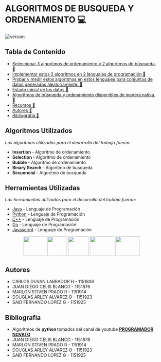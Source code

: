 # ALGORITMOS DE BUSQUEDA Y ORDENAMIENTO :computer:

![version](https://pandorafms.com/blog/wp-content/uploads/2018/05/que-es-un-algoritmo-featured.png) 

## Tabla de Contenido

* [Seleccionar 3 algoritmos de ordenamiento y 2 algoritmos de búsqueda. :memo:](#requerimientos)
* [Implementar estos 3 algoritmos en 2 lenguajes de programación :memo:](#objetivos)
* [Probar y medir estos algoritmos en estos lenguajes para conjuntos de datos generados aleatoriamente. :memo:](#diagrama-de-clases)
* [Estado inicial de los datos :memo:](#arquitectura)
* [Algoritmos de búsqueda y ordenamiento disponibles de manera nativa.  :memo:](#herramientas-utilizadas)
* [Recursos :memo:](#recursos)
* [Autores :memo:](#autores)
* [Bibliografía :memo:](#bibliografía)



## Algoritmos Utilizados
_Los algoritmos utilizados para el desarrollo del trabajo fueron:_
* <b> Insertion </b> - Algoritmo de ordenamiento
* <b> Selection </b> - Algoritmo de ordenamiento
* <b> Bubble </b> - Algoritmo de ordenamiento
* <b> Binary Search </b> - Algoritmo de busqueda 
* <b> Secuencial </b> - Algoritmo de busqueda


## Herramientas Utilizadas 

_Las herramientas utilizadas para el desarrollo del trabajo fueron:_

* [Java](https://www.java.com/es/) - Lenguaje de Programación
* [Python](https://www.python.org) - Lenguaje de Programación
* [C++](https://isocpp.org/) - Lenguaje de Programación
* [Go](https://go.dev) - Lenguaje de Programación 
* [Javascript](https://www.javascript.com) - Lenguaje de Programación

<p
   align="center"><img src="https://cdn-icons-png.flaticon.com/512/226/226777.png" width="74" height="64" > <img src="https://upload.wikimedia.org/wikipedia/commons/thumb/c/c3/Python-logo-notext.svg/768px-Python-logo-notext.svg.png" width="64" height="64" margin-right: 20px>
   <img src="https://isocpp.org/assets/images/cpp_logo.png" width="68" height="64" >
   <img src="https://upload.wikimedia.org/wikipedia/commons/thumb/0/05/Go_Logo_Blue.svg/1280px-Go_Logo_Blue.svg.png" width="80" height="64" >
   <img src="https://i.pinimg.com/736x/2a/e1/8a/2ae18a66f89f1dc3fff96203288fcb64.jpg" width="80" height="64" >
</p>



 ## Autores 
* CARLOS DUVAN LABRADOR H - 1151808
* JUAN DIEGO CELIS BLANCO - 1151876
* MARLON STIVEN PRADO R   - 1151914
* DOUGLAS ARLEY ALVAREZ O - 1151923
* SAID FERNANDO LOPEZ G - 1151925

 ## Bibliografía  
* Algoritmos de <b> python </b> tomados del canal de youtube <b> [PROGRAMADOR NOVATO](https://www.youtube.com/c/programadornovato) </b> 
* JUAN DIEGO CELIS BLANCO - 1151876
* MARLON STIVEN PRADO R   - 1151914
* DOUGLAS ARLEY ALVAREZ O - 1151923
* SAID FERNANDO LOPEZ G - 1151925
 

